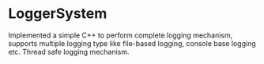 # LoggerSystem
 Implemented a simple C++ to perform complete logging mechanism, supports multiple logging type like file-based logging, console base logging etc. Thread safe logging mechanism. 
